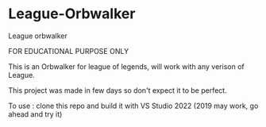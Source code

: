 # League-Orbwalker
League orbwalker

  FOR EDUCATIONAL PURPOSE ONLY
  
  This is an Orbwalker for league of legends, will work with any verison of League.
  
  This project was made in few days so don't expect it to be perfect.
  
  To use :
  clone this repo and build it with VS Studio 2022 (2019 may work, go ahead and try it)
